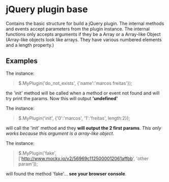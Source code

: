 # jQuery plugin base

Contains the basic structure for build a jQuery plugin. The internal methods and events accept parameters from the plugin instance.
The internal functions only accepts arguments if they be a Array or a Array-like Object (Array-like objects look like arrays. They have various numbered elements and a length property.) 


## Examples

The instance: 
> $.MyPlugin('do_not_exists', {'name':'marcos freitas'});

the 'init' method will be called when a method or event not found and will try print the params. Now this will output **'undefined'**

The instance: 
> $.MyPlugin('init', {'0':'marcos', '1':'freitas', length:2});

will call the 'init' method and they **will output the 2 first params**. *This only works because this argument is a array-like object*.

The instance: 
> $.MyPlugin('fake', ['http://www.mocky.io/v2/56969c1125000012061affbb', 'other param']);

will found the method 'fake'... **see your browser console**.

